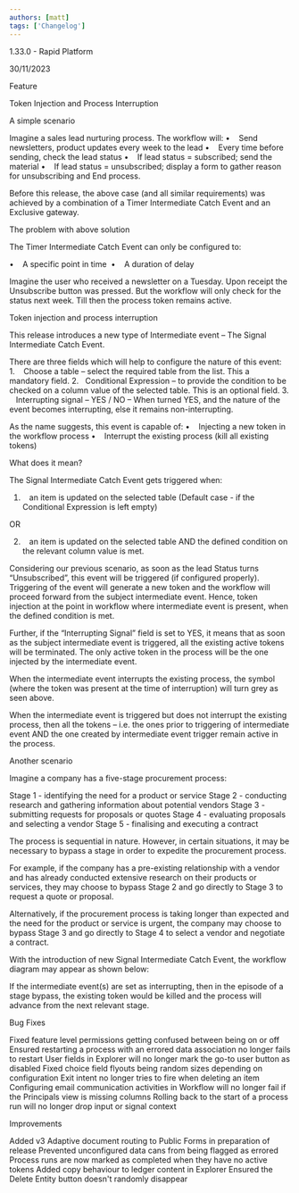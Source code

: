 ```yaml
---
authors: [matt]
tags: ['Changelog']
---
```


1.33.0 - Rapid Platform

30/11/2023

Feature

Token Injection and Process Interruption

A simple scenario

Imagine a sales lead nurturing process. The workflow will:
•    Send newsletters, product updates every week to the lead
•    Every time before sending, check the lead status
•    If lead status = subscribed; send the material
•    If lead status = unsubscribed; display a form to gather reason for unsubscribing and End process.

Before this release, the above case (and all similar requirements) was achieved by a combination of a Timer Intermediate Catch Event and an Exclusive gateway.





The problem with above solution

The Timer Intermediate Catch Event can only be configured to:

•    A specific point in time 
•    A duration of delay

Imagine the user who received a newsletter on a Tuesday. Upon receipt the Unsubscribe button was pressed. But the workflow will only check for the status next week. Till then the process token remains active.



Token injection and process interruption

This release introduces a new type of Intermediate event – The Signal Intermediate Catch Event.




There are three fields which will help to configure the nature of this event:
1.    Choose a table – select the required table from the list. This a mandatory field.
2.   Conditional Expression – to provide the condition to be checked on a column value of the selected table. This is an optional field.
3.    Interrupting signal – YES / NO – When turned YES, and the nature of the event becomes interrupting, else it remains non-interrupting.

As the name suggests, this event is capable of:
•    Injecting a new token in the workflow process
•    Interrupt the existing process (kill all existing tokens)


What does it mean?

The Signal Intermediate Catch Event gets triggered when:
1.    an item is updated on the selected table (Default case - if the Conditional Expression is left empty)

OR

2.    an item is updated on the selected table AND the defined condition on the relevant column value is met. 

Considering our previous scenario, as soon as the lead Status turns “Unsubscribed”, this event will be triggered (if configured properly). Triggering of the event will generate a new token and the workflow will proceed forward from the subject intermediate event. Hence, token injection at the point in workflow where intermediate event is present, when the defined condition is met.

Further, if the “Interrupting Signal” field is set to YES, it means that as soon as the subject intermediate event is triggered, all the existing active tokens will be terminated. The only active token in the process will be the one injected by the intermediate event. 





When the intermediate event interrupts the existing process, the symbol (where the token was present at the time of interruption) will turn grey as seen above.

When the intermediate event is triggered but does not interrupt the existing process, then all the tokens – i.e. the ones prior to triggering of intermediate event AND the one created by intermediate event trigger remain active in the process.





Another scenario

Imagine a company has a five-stage procurement process:

Stage 1 - identifying the need for a product or service
Stage 2 - conducting research and gathering information about potential vendors
Stage 3 - submitting requests for proposals or quotes
Stage 4 - evaluating proposals and selecting a vendor
Stage 5 - finalising and executing a contract

The process is sequential in nature. However, in certain situations, it may be necessary to bypass a stage in order to expedite the procurement process.

For example, if the company has a pre-existing relationship with a vendor and has already conducted extensive research on their products or services, they may choose to bypass Stage 2 and go directly to Stage 3 to request a quote or proposal.

Alternatively, if the procurement process is taking longer than expected and the need for the product or service is urgent, the company may choose to bypass Stage 3 and go directly to Stage 4 to select a vendor and negotiate a contract.

With the introduction of new Signal Intermediate Catch Event, the workflow diagram may appear as shown below:




If the intermediate event(s) are set as interrupting, then in the episode of a stage bypass, the existing token would be killed and the process will advance from the next relevant stage.

Bug Fixes

Fixed feature level permissions getting confused between being on or off
Ensured restarting a process with an errored data association no longer fails to restart
User fields in Explorer will no longer mark the go-to user button as disabled
Fixed choice field flyouts being random sizes depending on configuration
Exit intent no longer tries to fire when deleting an item
Configuring email communication activities in Workflow will no longer fail if the Principals view is missing columns
Rolling back to the start of a process run will no longer drop input or signal context

Improvements

Added v3 Adaptive document routing to Public Forms in preparation of release
Prevented unconfigured data cans from being flagged as errored
Process runs are now marked as completed when they have no active tokens
Added copy behaviour to ledger content in Explorer
Ensured the Delete Entity button doesn't randomly disappear